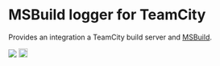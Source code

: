 # MSBuild logger for TeamCity

Provides an integration a TeamCity build server and [MSBuild](https://github.com/Microsoft/msbuild).

[<img src="http://teamcity.jetbrains.com/app/rest/builds/buildType:(id:TeamCityPluginsByJetBrains_TeamCityDotnetIntegration_TeamCityMSBuildLogger)/statusIcon.svg"/>](http://teamcity.jetbrains.com/viewType.html?buildTypeId=TeamCityPluginsByJetBrains_TeamCityDotnetIntegration_TeamCityMSBuildLogger) [<img src="https://www.nuget.org/Content/Logos/nugetlogo.png" height="18">](https://www.nuget.org/packages/TeamCity.Dotnet.Integration/)

